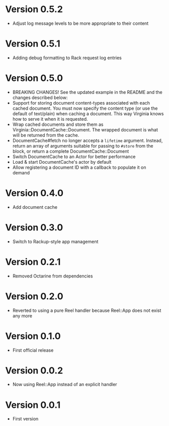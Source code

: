 # Version 0.5.2
  * Adjust log message levels to be more appropriate to their content

# Version 0.5.1
  * Adding debug formatting to Rack request log entries

# Version 0.5.0
  * BREAKING CHANGES! See the updated example in the README and the changes described below:
  * Support for storing document content-types associated with each cached document. You must now specify the content type (or use the default of text/plain) when caching a document. This way Virginia knows how to serve it when it is requested.
  * Wrap cached documents and store them as Virginia::DocumentCache::Document. The wrapped document is what will be returned from the cache.
  * DocumentCache#fetch no longer accepts a `lifetime` argument. Instead, return an array of arguments suitable for passing to `#store` from the block, or return a complete DocumentCache::Document
  * Switch DocumentCache to an Actor for better performance
  * Load & start DocumentCache's actor by default
  * Allow registering a document ID with a callback to populate it on demand

# Version 0.4.0
  * Add document cache

# Version 0.3.0
  * Switch to Rackup-style app management

# Version 0.2.1
  * Removed Octarine from dependencies

# Version 0.2.0
  * Reverted to using a pure Reel handler because Reel::App does not exist any more

# Version 0.1.0
  * First official release

# Version 0.0.2
  * Now using Reel::App instead of an explicit handler

# Version 0.0.1
  * First version
